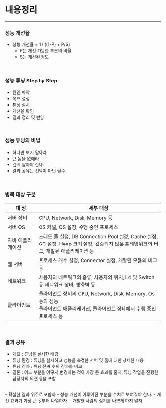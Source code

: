 # 내용정리 

--- 

### 성능 개선율 

- 성능 개선율 = 1 / ((1-P) + P/S)
  - P는 개선 가능한 부분의 비율
  - S는 개선된 정도


<br />

### 성능 튜닝 Step by Step

- 원인 파악
- 목표 설정
- 튜닝 실시
- 개선율 확인
- 결과 정리 및 반영

<br />

### 성능 튜닝의 비법

- 하나만 보지 말아라
- 큰 놈을 없애라
- 깊게 알아야 한다.
- 결과 공유는 선택이 아닌 필수

<br />

### 병목 대상 구분

| 대 상       | 세부 대상                                                                                              |
|-----------|----------------------------------------------------------------------------------------------------|
| 서버 장비     | CPU, Network, Disk, Memory 등                                                                       |
| 서버 OS     | OS 커널, OS 설정, 수행 중인 프로세스                                                                           |
| 자바 애플리케이션 | 스레드 풀 설정, DB Connection Pool 설정, Cache 설정, <br/>GC 설정, Heap 크기 설정, 검증되지 않은 프레임워크의 버그, 개발된 애플리케이션 등 |
| 웹 서버      | 프로세스 개수 설정, Connector 설정, 개발된 모듈의 버그 등                                                             |
| 네트워크      | 사용자의 네트워크의 종류, 사용자의 위치, L4 및 Switch 등 네트워크 장비, 방화벽 등                                               |
| 클라이언트     | 클라이언트 장비의 CPU, Network, Disk, Memory, Os 등의 성능<br/>클라이언트 애플리케이션, 클라이언트 장비에서 수행 중인 프로세스 등|


<br />

### 결과 공유

- 개요 : 튜닝을 실시한 배경
- 튜닝 환경 : 튜닝을 실시하고 성능을 측정한 서버 및 툴에 대한 상세한 내용
- 튜닝 결과 : 튜닝 전과 후의 결과를 비교
- 결론 : 어느 부분을 어떻게 변경하는 것이 가장 큰 효과를 줄지, 튜닝 작업을 진행한 담당자의 의견 등을 포함

<br />
- 확실한 결과 위주로 포함하
  - 성능 개선이 이루어진 부분을 수치로 보여줘야 한다.
- 개선 효과가 가장 큰 것부터 나열하자.
- 개발한 사람의 심기를 나쁘게 하지 말자.


